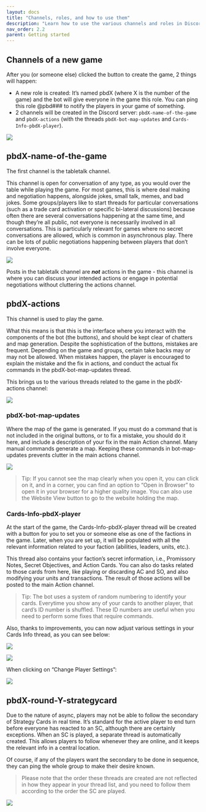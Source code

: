 ```yaml
---
layout: docs
title: "Channels, roles, and how to use them"
description: "Learn how to use the various channels and roles in Discord."
nav_order: 2.2
parent: Getting started
---
```


## Channels of a new game

After you (or someone else) clicked the button to create the game, 2 things will happen:
* A new role is created: It’s named pbdX (where X is the number of the game) and the bot will give everyone in the game this role. You can ping this role @pbd### to notify the players in your game of something.
* 2 channels will be created in the Discord server: `pbdX-name-of-the-game` and `pbdX-actions` (with the threads `pbdX-bot-map-updates` and `Cards-Info-pbdX-player`). 

![](/assets/images/getting-started/1-channel-roles.png)

## pbdX-name-of-the-game 

The first channel is the tabletalk channel. 

This channel is open for conversation of any type, as you would over the table while playing the game. For most games, this is where deal making and negotiation happens, alongside jokes, small talk, memes, and bad jokes. Some groups/players like to start threads for particular conversations (such as a trade card activation or specific bi-lateral discussions) because often there are several conversations happening at the same time, and though they’re all public, not everyone is necessarily involved in all conversations. This is particularly relevant for games where no secret conversations are allowed, which is common in asynchronous play. There can be lots of public negotiations happening between players that don’t involve everyone. 

![](/assets/images/getting-started/2-channel-roles.png)

Posts in the tabletalk channel are **_not_** actions in the game - this channel is where you can discuss your intended actions or engage in potential negotiations without cluttering the actions channel.

## pbdX-actions 

This channel is used to play the game. 

What this means is that this is the interface where you interact with the components of the bot (the buttons), and should be kept clear of chatters and map generation. Despite the sophistication of the buttons, mistakes are frequent. Depending on the game and groups, certain take backs may or may not be allowed. When mistakes happen, the player is encouraged to explain the mistake and the fix in actions, and conduct the actual fix commands in the pbdX-bot-map-updates thread.

This brings us to the various threads related to the game in the pbdX-actions channel:

![](/assets/images/getting-started/3-channel-roles.png)

### pbdX-bot-map-updates

Where the map of the game is generated. If you must do a command that is not included in the original buttons, or to fix a mistake, you should do it here, and include a description of your fix in the main Action channel. Many manual commands generate a map.  Keeping these commands in bot-map-updates prevents clutter in the main actions channel.

![](/assets/images/getting-started/4-channel-roles.png)

>Tip: If you cannot see the map clearly when you open it, you can click on it, and in a corner, you can find an option to “Open in Browser” to open it in your browser for a higher quality image. You can also use the Website View button to go to the website holding the map.

### Cards-Info-pbdX-player

At the start of the game, the Cards-Info-pbdX-player thread will be created with a button for you to set you or someone else as one of the factions in the game. Later, when you are set up, it will be populated with all the relevant information related to your faction (abilities, leaders, units, etc.). 

This thread also contains your faction’s secret information, i.e., Promissory Notes, Secret Objectives, and Action Cards. You can also do tasks related to those cards from here, like playing or discarding AC and SO, and also modifying your units and transactions. The result of those actions will be posted to the main Action channel. 

>Tip: The bot uses a system of random numbering to identify your cards. Everytime you show any of your cards to another player, that card’s ID number is shuffled. These ID numbers are useful when you need to perform some fixes that require commands.

Also, thanks to improvements, you can now adjust various settings in your Cards Info thread, as you can see below:

![](/assets/images/getting-started/5-channel-roles.png)

![](/assets/images/getting-started/6-channel-roles.png)

When clicking on “Change Player Settings”:
    
![](/assets/images/getting-started/7-channel-roles.png)

## pbdX-round-Y-strategycard

Due to the nature of async, players may not be able to follow the secondary of Strategy Cards in real time. It’s standard for the active player to end turn before everyone has reacted to an SC, although there are certainly exceptions. When an SC is played, a separate thread is automatically created. This allows players to follow whenever they are online, and it keeps the relevant info in a central location. 

Of course, if any of the players want the secondary to be done in sequence, they can ping the whole group to make their desire known. 

>Please note that the order these threads are created are not reflected in how they appear in your thread list, and you need to follow them according to the order the SC are played.

![](/assets/images/getting-started/8-channel-roles.png)

